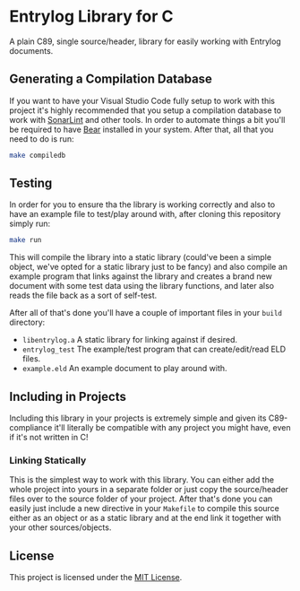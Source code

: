 # Entrylog Library for C

A plain C89, single source/header, library for easily working with Entrylog
documents.

## Generating a Compilation Database

If you want to have your Visual Studio Code fully setup to work with this
project it's highly recommended that you setup a compilation database to work
with [SonarLint](https://www.sonarsource.com/products/sonarlint/) and other
tools. In order to automate things a bit you'll be required to have
[Bear](https://github.com/rizsotto/Bear) installed in your system. After that,
all that you need to do is run:

```bash
make compiledb
```

## Testing

In order for you to ensure tha the library is working correctly and also to have
an example file to test/play around with, after cloning this repository simply
run:

```bash
make run
```

This will compile the library into a static library (could've been a simple
object, we've opted for a static library just to be fancy) and also compile an
example program that links against the library and creates a brand new document
with some test data using the library functions, and later also reads the file
back as a sort of self-test.

After all of that's done you'll have a couple of important files in your `build`
directory:

- `libentrylog.a` A static library for linking against if desired.
- `entrylog_test` The example/test program that can create/edit/read ELD files.
- `example.eld` An example document to play around with.

## Including in Projects

Including this library in your projects is extremely simple and given its
C89-compliance it'll literally be compatible with any project you might have,
even if it's not written in C!

### Linking Statically

This is the simplest way to work with this library. You can either add the whole
project into yours in a separate folder or just copy the source/header files
over to the source folder of your project. After that's done you can easily just
include a new directive in your `Makefile` to compile this source either as an
object or as a static library and at the end link it together with your other
sources/objects.

## License

This project is licensed under the [MIT License](/LICENSE).
